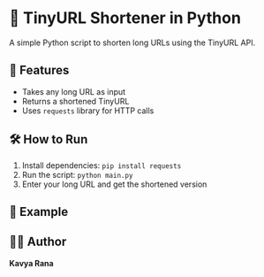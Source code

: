 # 🔗 TinyURL Shortener in Python

A simple Python script to shorten long URLs using the TinyURL API.

## 🚀 Features
- Takes any long URL as input
- Returns a shortened TinyURL
- Uses `requests` library for HTTP calls

## 🛠️ How to Run
1. Install dependencies: `pip install requests`
2. Run the script: `python main.py`
3. Enter your long URL and get the shortened version

## 📌 Example

## 👩‍💻 Author
**Kavya Rana**  
